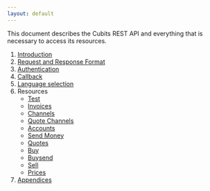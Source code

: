 ```yaml
---
layout: default
---
```

This document describes the Cubits REST API and everything that is necessary to access its resources.

1. [Introduction](introduction)
1. [Request and Response Format](request_response)
1. [Authentication](authentication)
1. [Callback](callback)
1. [Language selection](language_selection)
1. Resources
    * [Test](api-v1/test)
    * [Invoices](api-v1/invoices)
    * [Channels](api-v1/channels)
    * [Quote Channels](api-v1/quote_channels)
    * [Accounts](api-v1/accounts)
    * [Send Money](api-v1/send_money)
    * [Quotes](api-v1/quotes)
    * [Buy](api-v1/buy)
    * [Buysend](api-v1/buysend)
    * [Sell](api-v1/sell)
    * [Prices](api-v1/prices)
1. [Appendices](appendices)